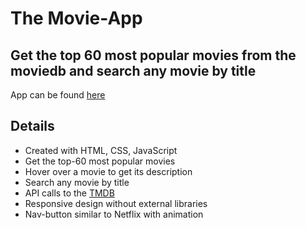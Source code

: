 # The Movie-App
## Get the top 60 most popular movies from the moviedb and search any movie by title

App can be found [here](https://annageorg.github.io/Movie-App/)

## Details
* Created with HTML, CSS, JavaScript
* Get the top-60 most popular movies
* Hover over a movie to get its description
* Search any movie by title
* API calls to the [TMDB](https://www.themoviedb.org/)
* Responsive design without external libraries
* Nav-button similar to Netflix with animation
